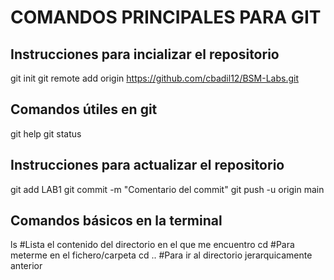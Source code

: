 # COMANDOS PRINCIPALES PARA GIT

## Instrucciones para incializar el repositorio
git init
git remote add origin https://github.com/cbadil12/BSM-Labs.git

## Comandos útiles en git
git help
git status

## Instrucciones para actualizar el repositorio
git add LAB1
git commit -m "Comentario del commit"
git push -u origin main

## Comandos básicos en la terminal
ls #Lista el contenido del directorio en el que me encuentro
cd <directorio> #Para meterme en el fichero/carpeta
cd .. #Para ir al directorio jerarquicamente anterior
